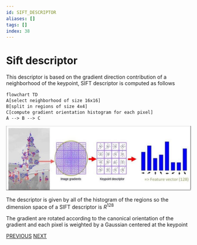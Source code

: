 ```yaml
---
id: SIFT_DESCRIPTOR
aliases: []
tags: []
index: 38
---
```


# Sift descriptor

This descriptor is based on the gradient direction contribution of a neighborhood of the keypoint, SIFT descriptor is computed as follows

```mermaid
flowchart TD
A[select neighborhood of size 16x16]
B[split in regions of size 4x4]
C[compute gradient orientation histogram for each pixel]
A --> B --> C
```

![](assets/computer_vision/Pasted_image_20240314124330.png)

The descriptor is given by all of the histogram of the regions so the dimension space of a SIFT descriptor is $R^{128}$

The gradient are rotated according to the canonical orientation of the gradient and each pixel is weighted by a Gaussian centered at the keypoint

[PREVIOUS](pages/computer_vision/local_features/canonical_orientation.md) [NEXT](pages/computer_vision/local_features/matching_process.md)
